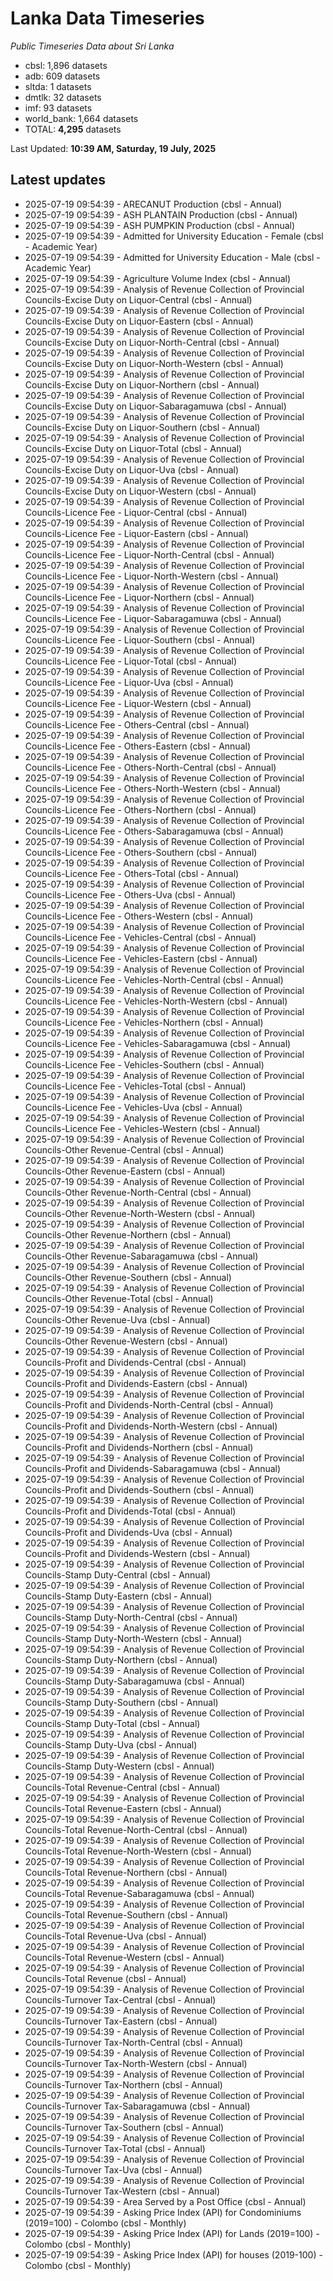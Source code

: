 # Lanka Data Timeseries
*Public Timeseries Data about Sri Lanka*

* cbsl: 1,896 datasets
* adb: 609 datasets
* sltda: 1 datasets
* dmtlk: 32 datasets
* imf: 93 datasets
* world_bank: 1,664 datasets
* TOTAL: **4,295** datasets

Last Updated: **10:39 AM, Saturday, 19 July, 2025**

## Latest updates

* 2025-07-19 09:54:39 - ARECANUT Production (cbsl - Annual)
* 2025-07-19 09:54:39 - ASH PLANTAIN Production (cbsl - Annual)
* 2025-07-19 09:54:39 - ASH PUMPKIN Production (cbsl - Annual)
* 2025-07-19 09:54:39 - Admitted for University Education - Female (cbsl - Academic Year)
* 2025-07-19 09:54:39 - Admitted for University Education - Male (cbsl - Academic Year)
* 2025-07-19 09:54:39 - Agriculture Volume Index (cbsl - Annual)
* 2025-07-19 09:54:39 - Analysis of Revenue Collection of Provincial Councils-Excise Duty on Liquor-Central (cbsl - Annual)
* 2025-07-19 09:54:39 - Analysis of Revenue Collection of Provincial Councils-Excise Duty on Liquor-Eastern (cbsl - Annual)
* 2025-07-19 09:54:39 - Analysis of Revenue Collection of Provincial Councils-Excise Duty on Liquor-North-Central (cbsl - Annual)
* 2025-07-19 09:54:39 - Analysis of Revenue Collection of Provincial Councils-Excise Duty on Liquor-North-Western (cbsl - Annual)
* 2025-07-19 09:54:39 - Analysis of Revenue Collection of Provincial Councils-Excise Duty on Liquor-Northern (cbsl - Annual)
* 2025-07-19 09:54:39 - Analysis of Revenue Collection of Provincial Councils-Excise Duty on Liquor-Sabaragamuwa (cbsl - Annual)
* 2025-07-19 09:54:39 - Analysis of Revenue Collection of Provincial Councils-Excise Duty on Liquor-Southern (cbsl - Annual)
* 2025-07-19 09:54:39 - Analysis of Revenue Collection of Provincial Councils-Excise Duty on Liquor-Total (cbsl - Annual)
* 2025-07-19 09:54:39 - Analysis of Revenue Collection of Provincial Councils-Excise Duty on Liquor-Uva (cbsl - Annual)
* 2025-07-19 09:54:39 - Analysis of Revenue Collection of Provincial Councils-Excise Duty on Liquor-Western (cbsl - Annual)
* 2025-07-19 09:54:39 - Analysis of Revenue Collection of Provincial Councils-Licence Fee - Liquor-Central (cbsl - Annual)
* 2025-07-19 09:54:39 - Analysis of Revenue Collection of Provincial Councils-Licence Fee - Liquor-Eastern (cbsl - Annual)
* 2025-07-19 09:54:39 - Analysis of Revenue Collection of Provincial Councils-Licence Fee - Liquor-North-Central (cbsl - Annual)
* 2025-07-19 09:54:39 - Analysis of Revenue Collection of Provincial Councils-Licence Fee - Liquor-North-Western (cbsl - Annual)
* 2025-07-19 09:54:39 - Analysis of Revenue Collection of Provincial Councils-Licence Fee - Liquor-Northern (cbsl - Annual)
* 2025-07-19 09:54:39 - Analysis of Revenue Collection of Provincial Councils-Licence Fee - Liquor-Sabaragamuwa (cbsl - Annual)
* 2025-07-19 09:54:39 - Analysis of Revenue Collection of Provincial Councils-Licence Fee - Liquor-Southern (cbsl - Annual)
* 2025-07-19 09:54:39 - Analysis of Revenue Collection of Provincial Councils-Licence Fee - Liquor-Total (cbsl - Annual)
* 2025-07-19 09:54:39 - Analysis of Revenue Collection of Provincial Councils-Licence Fee - Liquor-Uva (cbsl - Annual)
* 2025-07-19 09:54:39 - Analysis of Revenue Collection of Provincial Councils-Licence Fee - Liquor-Western (cbsl - Annual)
* 2025-07-19 09:54:39 - Analysis of Revenue Collection of Provincial Councils-Licence Fee - Others-Central (cbsl - Annual)
* 2025-07-19 09:54:39 - Analysis of Revenue Collection of Provincial Councils-Licence Fee - Others-Eastern (cbsl - Annual)
* 2025-07-19 09:54:39 - Analysis of Revenue Collection of Provincial Councils-Licence Fee - Others-North-Central (cbsl - Annual)
* 2025-07-19 09:54:39 - Analysis of Revenue Collection of Provincial Councils-Licence Fee - Others-North-Western (cbsl - Annual)
* 2025-07-19 09:54:39 - Analysis of Revenue Collection of Provincial Councils-Licence Fee - Others-Northern (cbsl - Annual)
* 2025-07-19 09:54:39 - Analysis of Revenue Collection of Provincial Councils-Licence Fee - Others-Sabaragamuwa (cbsl - Annual)
* 2025-07-19 09:54:39 - Analysis of Revenue Collection of Provincial Councils-Licence Fee - Others-Southern (cbsl - Annual)
* 2025-07-19 09:54:39 - Analysis of Revenue Collection of Provincial Councils-Licence Fee - Others-Total (cbsl - Annual)
* 2025-07-19 09:54:39 - Analysis of Revenue Collection of Provincial Councils-Licence Fee - Others-Uva (cbsl - Annual)
* 2025-07-19 09:54:39 - Analysis of Revenue Collection of Provincial Councils-Licence Fee - Others-Western (cbsl - Annual)
* 2025-07-19 09:54:39 - Analysis of Revenue Collection of Provincial Councils-Licence Fee - Vehicles-Central (cbsl - Annual)
* 2025-07-19 09:54:39 - Analysis of Revenue Collection of Provincial Councils-Licence Fee - Vehicles-Eastern (cbsl - Annual)
* 2025-07-19 09:54:39 - Analysis of Revenue Collection of Provincial Councils-Licence Fee - Vehicles-North-Central (cbsl - Annual)
* 2025-07-19 09:54:39 - Analysis of Revenue Collection of Provincial Councils-Licence Fee - Vehicles-North-Western (cbsl - Annual)
* 2025-07-19 09:54:39 - Analysis of Revenue Collection of Provincial Councils-Licence Fee - Vehicles-Northern (cbsl - Annual)
* 2025-07-19 09:54:39 - Analysis of Revenue Collection of Provincial Councils-Licence Fee - Vehicles-Sabaragamuwa (cbsl - Annual)
* 2025-07-19 09:54:39 - Analysis of Revenue Collection of Provincial Councils-Licence Fee - Vehicles-Southern (cbsl - Annual)
* 2025-07-19 09:54:39 - Analysis of Revenue Collection of Provincial Councils-Licence Fee - Vehicles-Total (cbsl - Annual)
* 2025-07-19 09:54:39 - Analysis of Revenue Collection of Provincial Councils-Licence Fee - Vehicles-Uva (cbsl - Annual)
* 2025-07-19 09:54:39 - Analysis of Revenue Collection of Provincial Councils-Licence Fee - Vehicles-Western (cbsl - Annual)
* 2025-07-19 09:54:39 - Analysis of Revenue Collection of Provincial Councils-Other Revenue-Central (cbsl - Annual)
* 2025-07-19 09:54:39 - Analysis of Revenue Collection of Provincial Councils-Other Revenue-Eastern (cbsl - Annual)
* 2025-07-19 09:54:39 - Analysis of Revenue Collection of Provincial Councils-Other Revenue-North-Central (cbsl - Annual)
* 2025-07-19 09:54:39 - Analysis of Revenue Collection of Provincial Councils-Other Revenue-North-Western (cbsl - Annual)
* 2025-07-19 09:54:39 - Analysis of Revenue Collection of Provincial Councils-Other Revenue-Northern (cbsl - Annual)
* 2025-07-19 09:54:39 - Analysis of Revenue Collection of Provincial Councils-Other Revenue-Sabaragamuwa (cbsl - Annual)
* 2025-07-19 09:54:39 - Analysis of Revenue Collection of Provincial Councils-Other Revenue-Southern (cbsl - Annual)
* 2025-07-19 09:54:39 - Analysis of Revenue Collection of Provincial Councils-Other Revenue-Total (cbsl - Annual)
* 2025-07-19 09:54:39 - Analysis of Revenue Collection of Provincial Councils-Other Revenue-Uva (cbsl - Annual)
* 2025-07-19 09:54:39 - Analysis of Revenue Collection of Provincial Councils-Other Revenue-Western (cbsl - Annual)
* 2025-07-19 09:54:39 - Analysis of Revenue Collection of Provincial Councils-Profit and Dividends-Central (cbsl - Annual)
* 2025-07-19 09:54:39 - Analysis of Revenue Collection of Provincial Councils-Profit and Dividends-Eastern (cbsl - Annual)
* 2025-07-19 09:54:39 - Analysis of Revenue Collection of Provincial Councils-Profit and Dividends-North-Central (cbsl - Annual)
* 2025-07-19 09:54:39 - Analysis of Revenue Collection of Provincial Councils-Profit and Dividends-North-Western (cbsl - Annual)
* 2025-07-19 09:54:39 - Analysis of Revenue Collection of Provincial Councils-Profit and Dividends-Northern (cbsl - Annual)
* 2025-07-19 09:54:39 - Analysis of Revenue Collection of Provincial Councils-Profit and Dividends-Sabaragamuwa (cbsl - Annual)
* 2025-07-19 09:54:39 - Analysis of Revenue Collection of Provincial Councils-Profit and Dividends-Southern (cbsl - Annual)
* 2025-07-19 09:54:39 - Analysis of Revenue Collection of Provincial Councils-Profit and Dividends-Total (cbsl - Annual)
* 2025-07-19 09:54:39 - Analysis of Revenue Collection of Provincial Councils-Profit and Dividends-Uva (cbsl - Annual)
* 2025-07-19 09:54:39 - Analysis of Revenue Collection of Provincial Councils-Profit and Dividends-Western (cbsl - Annual)
* 2025-07-19 09:54:39 - Analysis of Revenue Collection of Provincial Councils-Stamp Duty-Central (cbsl - Annual)
* 2025-07-19 09:54:39 - Analysis of Revenue Collection of Provincial Councils-Stamp Duty-Eastern (cbsl - Annual)
* 2025-07-19 09:54:39 - Analysis of Revenue Collection of Provincial Councils-Stamp Duty-North-Central (cbsl - Annual)
* 2025-07-19 09:54:39 - Analysis of Revenue Collection of Provincial Councils-Stamp Duty-North-Western (cbsl - Annual)
* 2025-07-19 09:54:39 - Analysis of Revenue Collection of Provincial Councils-Stamp Duty-Northern (cbsl - Annual)
* 2025-07-19 09:54:39 - Analysis of Revenue Collection of Provincial Councils-Stamp Duty-Sabaragamuwa (cbsl - Annual)
* 2025-07-19 09:54:39 - Analysis of Revenue Collection of Provincial Councils-Stamp Duty-Southern (cbsl - Annual)
* 2025-07-19 09:54:39 - Analysis of Revenue Collection of Provincial Councils-Stamp Duty-Total (cbsl - Annual)
* 2025-07-19 09:54:39 - Analysis of Revenue Collection of Provincial Councils-Stamp Duty-Uva (cbsl - Annual)
* 2025-07-19 09:54:39 - Analysis of Revenue Collection of Provincial Councils-Stamp Duty-Western (cbsl - Annual)
* 2025-07-19 09:54:39 - Analysis of Revenue Collection of Provincial Councils-Total Revenue-Central (cbsl - Annual)
* 2025-07-19 09:54:39 - Analysis of Revenue Collection of Provincial Councils-Total Revenue-Eastern (cbsl - Annual)
* 2025-07-19 09:54:39 - Analysis of Revenue Collection of Provincial Councils-Total Revenue-North-Central (cbsl - Annual)
* 2025-07-19 09:54:39 - Analysis of Revenue Collection of Provincial Councils-Total Revenue-North-Western (cbsl - Annual)
* 2025-07-19 09:54:39 - Analysis of Revenue Collection of Provincial Councils-Total Revenue-Northern (cbsl - Annual)
* 2025-07-19 09:54:39 - Analysis of Revenue Collection of Provincial Councils-Total Revenue-Sabaragamuwa (cbsl - Annual)
* 2025-07-19 09:54:39 - Analysis of Revenue Collection of Provincial Councils-Total Revenue-Southern (cbsl - Annual)
* 2025-07-19 09:54:39 - Analysis of Revenue Collection of Provincial Councils-Total Revenue-Uva (cbsl - Annual)
* 2025-07-19 09:54:39 - Analysis of Revenue Collection of Provincial Councils-Total Revenue-Western (cbsl - Annual)
* 2025-07-19 09:54:39 - Analysis of Revenue Collection of Provincial Councils-Total Revenue (cbsl - Annual)
* 2025-07-19 09:54:39 - Analysis of Revenue Collection of Provincial Councils-Turnover Tax-Central (cbsl - Annual)
* 2025-07-19 09:54:39 - Analysis of Revenue Collection of Provincial Councils-Turnover Tax-Eastern (cbsl - Annual)
* 2025-07-19 09:54:39 - Analysis of Revenue Collection of Provincial Councils-Turnover Tax-North-Central (cbsl - Annual)
* 2025-07-19 09:54:39 - Analysis of Revenue Collection of Provincial Councils-Turnover Tax-North-Western (cbsl - Annual)
* 2025-07-19 09:54:39 - Analysis of Revenue Collection of Provincial Councils-Turnover Tax-Northern (cbsl - Annual)
* 2025-07-19 09:54:39 - Analysis of Revenue Collection of Provincial Councils-Turnover Tax-Sabaragamuwa (cbsl - Annual)
* 2025-07-19 09:54:39 - Analysis of Revenue Collection of Provincial Councils-Turnover Tax-Southern (cbsl - Annual)
* 2025-07-19 09:54:39 - Analysis of Revenue Collection of Provincial Councils-Turnover Tax-Total (cbsl - Annual)
* 2025-07-19 09:54:39 - Analysis of Revenue Collection of Provincial Councils-Turnover Tax-Uva (cbsl - Annual)
* 2025-07-19 09:54:39 - Analysis of Revenue Collection of Provincial Councils-Turnover Tax-Western (cbsl - Annual)
* 2025-07-19 09:54:39 - Area Served by a Post Office (cbsl - Annual)
* 2025-07-19 09:54:39 - Asking Price Index (API) for Condominiums (2019=100) - Colombo (cbsl - Monthly)
* 2025-07-19 09:54:39 - Asking Price Index (API) for Lands (2019=100) - Colombo (cbsl - Monthly)
* 2025-07-19 09:54:39 - Asking Price Index (API) for houses (2019-100) - Colombo (cbsl - Monthly)